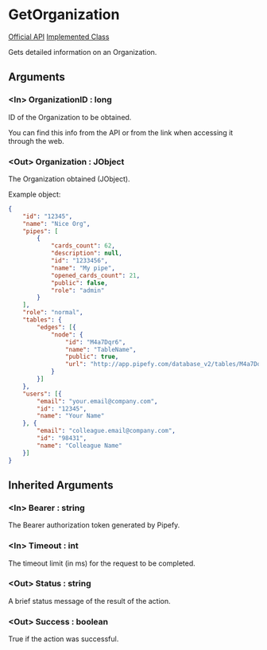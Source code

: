 # GetOrganization

[Official API](https://pipefy.docs.apiary.io/#reference/0/show-organization/organization(id:-organization_id))  
[Implemented Class](../Capgemini.Pipefy/Organization/GetOrganization.cs)

Gets detailed information on an Organization.

## Arguments

### &lt;In&gt; OrganizationID : long

ID of the Organization to be obtained.

You can find this info from the API or from the link when accessing it through the web.

### &lt;Out&gt; Organization : JObject

The Organization obtained (JObject).

Example object:

```json
{
    "id": "12345",
    "name": "Nice Org",
    "pipes": [
        {
            "cards_count": 62,
            "description": null,
            "id": "1233456",
            "name": "My pipe",
            "opened_cards_count": 21,
            "public": false,
            "role": "admin"
        }
    ],
    "role": "normal",
    "tables": {
        "edges": [{
            "node": {
                "id": "M4a7Dqr6",
                "name": "TableName",
                "public": true,
                "url": "http://app.pipefy.com/database_v2/tables/M4a7Dqr6-tablename"
            }
        }]
    },
    "users": [{
        "email": "your.email@company.com",
        "id": "12345",
        "name": "Your Name"
    }, {
        "email": "colleague.email@company.com",
        "id": "98431",
        "name": "Colleague Name"
    }]
}
```

## Inherited Arguments

### &lt;In&gt; Bearer : string

The Bearer authorization token generated by Pipefy.

### &lt;In&gt; Timeout : int

The timeout limit (in ms) for the request to be completed.

### &lt;Out&gt; Status : string

A brief status message of the result of the action.

### &lt;Out&gt; Success : boolean

True if the action was successful.